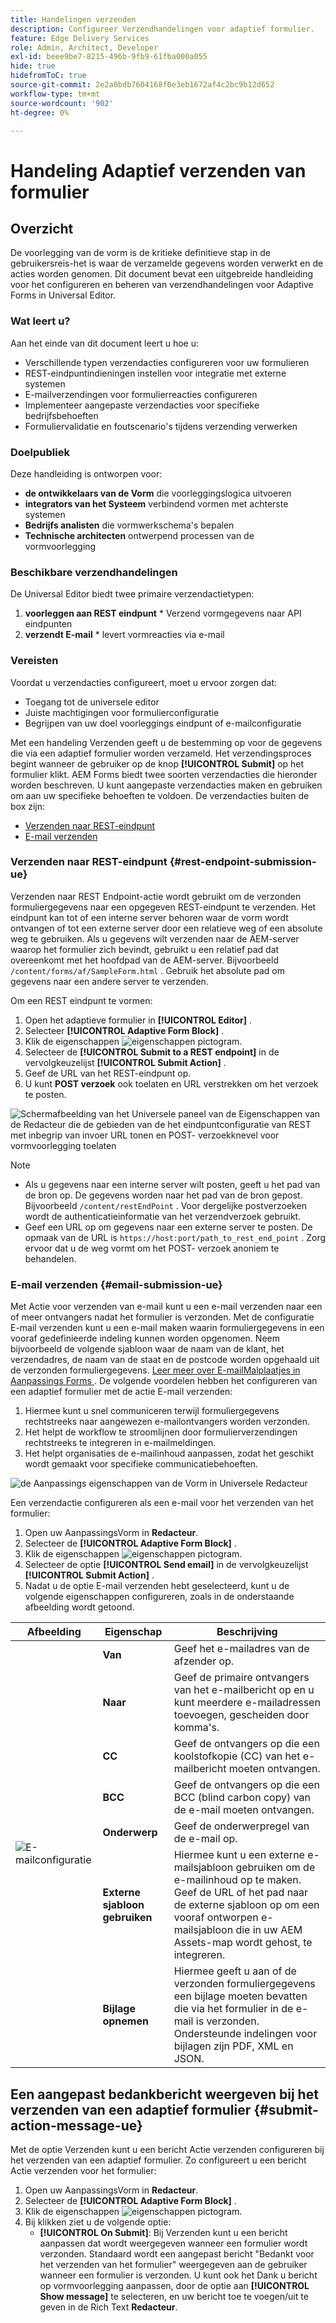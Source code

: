 ```yaml
---
title: Handelingen verzenden
description: Configureer Verzendhandelingen voor adaptief formulier.
feature: Edge Delivery Services
role: Admin, Architect, Developer
exl-id: beee9be7-8215-496b-9fb9-61fba000a055
hide: true
hidefromToC: true
source-git-commit: 2e2a0bdb7604168f0e3eb1672af4c2bc9b12d652
workflow-type: tm+mt
source-wordcount: '902'
ht-degree: 0%

---
```


# Handeling Adaptief verzenden van formulier

## Overzicht

De voorlegging van de vorm is de kritieke definitieve stap in de gebruikersreis-het is waar de verzamelde gegevens worden verwerkt en de acties worden genomen. Dit document bevat een uitgebreide handleiding voor het configureren en beheren van verzendhandelingen voor Adaptive Forms in Universal Editor.

### Wat leert u?

Aan het einde van dit document leert u hoe u:

- Verschillende typen verzendacties configureren voor uw formulieren
- REST-eindpuntindieningen instellen voor integratie met externe systemen
- E-mailverzendingen voor formulierreacties configureren
- Implementeer aangepaste verzendacties voor specifieke bedrijfsbehoeften
- Formuliervalidatie en foutscenario&#39;s tijdens verzending verwerken

### Doelpubliek

Deze handleiding is ontworpen voor:

- **de ontwikkelaars van de Vorm** die voorleggingslogica uitvoeren
- **integrators van het Systeem** verbindend vormen met achterste systemen
- **Bedrijfs analisten** die vormwerkschema&#39;s bepalen
- **Technische architecten** ontwerpend processen van de vormvoorlegging

### Beschikbare verzendhandelingen

De Universal Editor biedt twee primaire verzendactietypen:

1. **voorleggen aan REST eindpunt** * Verzend vormgegevens naar API eindpunten
2. **verzendt E-mail** * levert vormreacties via e-mail

### Vereisten

Voordat u verzendacties configureert, moet u ervoor zorgen dat:

- Toegang tot de universele editor
- Juiste machtigingen voor formulierconfiguratie
- Begrijpen van uw doel voorleggings eindpunt of e-mailconfiguratie

Met een handeling Verzenden geeft u de bestemming op voor de gegevens die via een adaptief formulier worden verzameld. Het verzendingsproces begint wanneer de gebruiker op de knop **[!UICONTROL Submit]** op het formulier klikt. AEM Forms biedt twee soorten verzendacties die hieronder worden beschreven. U kunt aangepaste verzendacties maken en gebruiken om aan uw specifieke behoeften te voldoen. De verzendacties buiten de box zijn:

<!--To define a Submit Action for an Adaptive Form, you use the Properties dialog of the **Adaptive Form block** in the **Editor**-->

- [Verzenden naar REST-eindpunt](#rest-endpoint-submission-ue)
- [E-mail verzenden](#email-submission-ue)


### Verzenden naar REST-eindpunt {#rest-endpoint-submission-ue}

Verzenden naar REST Endpoint-actie wordt gebruikt om de verzonden formuliergegevens naar een opgegeven REST-eindpunt te verzenden. Het eindpunt kan tot of een interne server behoren waar de vorm wordt ontvangen of tot een externe server door een relatieve weg of een absolute weg te gebruiken. Als u gegevens wilt verzenden naar de AEM-server waarop het formulier zich bevindt, gebruikt u een relatief pad dat overeenkomt met het hoofdpad van de AEM-server. Bijvoorbeeld `/content/forms/af/SampleForm.html` . Gebruik het absolute pad om gegevens naar een andere server te verzenden.

<!--Configuring the Submit Action to REST Endpoint for Adaptive Forms offers several benefits such as:  
- It facilitates seamless integration of form data with external systems and services via RESTful APIs.  
- Offers flexibility in managing data submissions from Adaptive Forms, accommodating dynamic and complex data structures.  
- Allows dynamic mapping of form fields to parameters within the REST endpoint URL, enabling adaptable and customizable data submissions.
-->



Om een REST eindpunt te vormen:

1. Open het adaptieve formulier in **[!UICONTROL Editor]** .
1. Selecteer **[!UICONTROL Adaptive Form Block]** .
1. Klik de eigenschappen ![ eigenschappen ](/help/forms/assets/Smock_Properties_18_N.svg) pictogram.
1. Selecteer de **[!UICONTROL Submit to a REST endpoint]** in de vervolgkeuzelijst **[!UICONTROL Submit Action]** .
1. Geef de URL van het REST-eindpunt op.
1. U kunt **POST verzoek** ook toelaten en URL verstrekken om het verzoek te posten.

![ Schermafbeelding van het Universele paneel van de Eigenschappen van de Redacteur die de gebieden van de het eindpuntconfiguratie van REST met inbegrip van invoer URL tonen en POST- verzoekknevel voor vormvoorlegging toelaten ](/help/forms/assets/enable-post-request-ue.png)

>[!NOTE]
>
> - Als u gegevens naar een interne server wilt posten, geeft u het pad van de bron op. De gegevens worden naar het pad van de bron gepost. Bijvoorbeeld `/content/restEndPoint` . Voor dergelijke postverzoeken wordt de authenticatieinformatie van het verzendverzoek gebruikt.
> - Geef een URL op om gegevens naar een externe server te posten. De opmaak van de URL is `https://host:port/path_to_rest_end_point` . Zorg ervoor dat u de weg vormt om het POST- verzoek anoniem te behandelen.

### E-mail verzenden {#email-submission-ue}

Met Actie voor verzenden van e-mail kunt u een e-mail verzenden naar een of meer ontvangers nadat het formulier is verzonden. Met de configuratie E-mail verzenden kunt u een e-mail maken waarin formuliergegevens in een vooraf gedefinieerde indeling kunnen worden opgenomen. Neem bijvoorbeeld de volgende sjabloon waar de naam van de klant, het verzendadres, de naam van de staat en de postcode worden opgehaald uit de verzonden formuliergegevens. [ Leer meer over E-mailMalplaatjes in Aanpassings Forms ](/help/forms/html-email-templates-in-adaptive-forms.md). De volgende voordelen hebben het configureren van een adaptief formulier met de actie E-mail verzenden:

1. Hiermee kunt u snel communiceren terwijl formuliergegevens rechtstreeks naar aangewezen e-mailontvangers worden verzonden.
1. Het helpt de workflow te stroomlijnen door formulierverzendingen rechtstreeks te integreren in e-mailmeldingen.
1. Het helpt organisaties de e-mailinhoud aanpassen, zodat het geschikt wordt gemaakt voor specifieke communicatiebehoeften.

![ de Aanpassings eigenschappen van de Vorm in Universele Redacteur ](/help/forms/assets/submit-actions-ue.png)


Een verzendactie configureren als een e-mail voor het verzenden van het formulier:

1. Open uw AanpassingsVorm in **Redacteur**.
1. Selecteer de **[!UICONTROL Adaptive Form Block]** .
1. Klik de eigenschappen ![ eigenschappen ](/help/forms/assets/Smock_Properties_18_N.svg) pictogram.
1. Selecteer de optie **[!UICONTROL Send email]** in de vervolgkeuzelijst **[!UICONTROL Submit Action]** .
1. Nadat u de optie E-mail verzenden hebt geselecteerd, kunt u de volgende eigenschappen configureren, zoals in de onderstaande afbeelding wordt getoond.

<table>
  <thead>
    <tr>
      <th>Afbeelding</th>
      <th>Eigenschap</th>
      <th>Beschrijving</th>
    </tr>
  </thead>
  <tbody>
    <tr>
    <td rowspan="7"><img src="/help/forms/assets/email-config-ue.png" alt="E-mailconfiguratie"></td> 
    <td><b>Van</td>
    <td>Geef het e-mailadres van de afzender op.</td>
    </tr>
    <tr>
      <td><b>Naar</td>
      <td>Geef de primaire ontvangers van het e-mailbericht op en u kunt meerdere e-mailadressen toevoegen, gescheiden door komma's.</td>
    </tr>
    <tr>
      <td><b>CC</td>
      <td>Geef de ontvangers op die een koolstofkopie (CC) van het e-mailbericht moeten ontvangen.</td>
    </tr>
    <tr>
      <td><b>BCC</td>
      <td>Geef de ontvangers op die een BCC (blind carbon copy) van de e-mail moeten ontvangen.</td>
    </tr>
    <tr>
      <td><b>Onderwerp</td>
      <td>Geef de onderwerpregel van de e-mail op.</td>
    </tr>
    <tr>
      <td><b>Externe sjabloon gebruiken</td>
      <td>Hiermee kunt u een externe e-mailsjabloon gebruiken om de e-mailinhoud op te maken. Geef de URL of het pad naar de externe sjabloon op om een vooraf ontworpen e-mailsjabloon die in uw AEM Assets-map wordt gehost, te integreren.</td>
    </tr>
    <tr>
      <td><b>Bijlage opnemen</td>
      <td>Hiermee geeft u aan of de verzonden formuliergegevens een bijlage moeten bevatten die via het formulier in de e-mail is verzonden. Ondersteunde indelingen voor bijlagen zijn PDF, XML en JSON.</td>
    </tr>
  </tbody>
</table>






<!--
        
        * **From**: The email address of the sender.
        * **To**: Specify the primary recipients of the email, multiple email addresses can be added, separated by commas.
        * **CC**: Specify the recipients who should receive a carbon copy (CC) of the email.
        * **BCC**: Specify the recipients who should receive a blind carbon copy (BCC) of the email.
        * **Subject**: Specify the subject line of the email.
        * **Use External Template**: Enables the use of an external email template for formatting the email content. Provide the URL or path to the External template path to integrate a pre-designed email template hosted in your AEM Assets folder.
        * **Include Attachment**: Specifies whether the submitted form data should include an attachment submitted through the form in the email.

    ![Screenshot of the Universal Editor email configuration panel showing fields for From, To, CC, BCC, Subject, and options for external templates and attachments](/help/forms/assets/email-config-ue.png)

-->

## Een aangepast bedankbericht weergeven bij het verzenden van een adaptief formulier {#submit-action-message-ue}

Met de optie Verzenden kunt u een bericht Actie verzenden configureren bij het verzenden van een adaptief formulier. Zo configureert u een bericht Actie verzenden voor het formulier:

1. Open uw AanpassingsVorm in **Redacteur**.
1. Selecteer de **[!UICONTROL Adaptive Form Block]** .
1. Klik de eigenschappen ![ eigenschappen ](/help/forms/assets/Smock_Properties_18_N.svg) pictogram.
1. Bij klikken ziet u de volgende optie:
   - **[!UICONTROL On Submit]**: Bij Verzenden kunt u een bericht aanpassen dat wordt weergegeven wanneer een formulier wordt verzonden. Standaard wordt een aangepast bericht &quot;Bedankt voor het verzenden van het formulier&quot; weergegeven aan de gebruiker wanneer een formulier is verzonden.
U kunt ook het Dank u bericht op vormvoorlegging aanpassen, door de optie aan **[!UICONTROL Show message]** te selecteren, en uw bericht toe te voegen/uit te geven in de Rich Text **Redacteur**.



